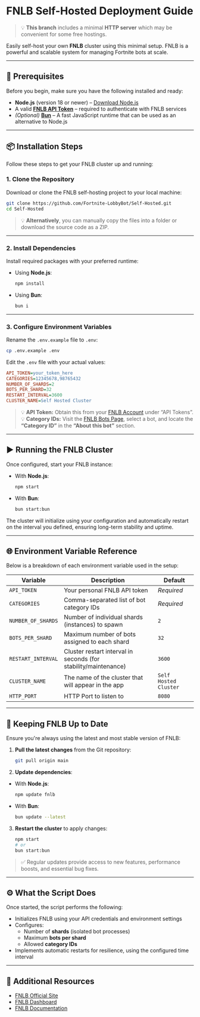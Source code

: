 ﻿# FNLB Self-Hosted Deployment Guide

> 💡 **This branch** includes a minimal **HTTP server** which may be convenient for some free hostings.

Easily self-host your own **FNLB** cluster using this minimal setup. FNLB is a powerful and scalable system for managing Fortnite bots at scale.

---

## 🚀 Prerequisites

Before you begin, make sure you have the following installed and ready:

- **Node.js** (version 18 or newer) – [Download Node.js](https://nodejs.org/)
- A valid **[FNLB API Token](https://app.fnlb.net/account)** – required to authenticate with FNLB services
- *(Optional)* **[Bun](https://bun.sh)** – A fast JavaScript runtime that can be used as an alternative to Node.js

---

## 📦 Installation Steps

Follow these steps to get your FNLB cluster up and running:

### 1. Clone the Repository

Download or clone the FNLB self-hosting project to your local machine:

```bash
git clone https://github.com/Fortnite-LobbyBot/Self-Hosted.git
cd Self-Hosted
```

> 💡 **Alternatively**, you can manually copy the files into a folder or download the source code as a ZIP.

---

### 2. Install Dependencies

Install required packages with your preferred runtime:

- Using **Node.js**:

  ```bash
  npm install
  ```

- Using **Bun**:

  ```bash
  bun i
  ```

---

### 3. Configure Environment Variables

Rename the `.env.example` file to `.env`:

```bash
cp .env.example .env
```

Edit the `.env` file with your actual values:

```ini
API_TOKEN=your_token_here
CATEGORIES=12345678,98765432
NUMBER_OF_SHARDS=2
BOTS_PER_SHARD=32
RESTART_INTERVAL=3600
CLUSTER_NAME=Self Hosted Cluster
```

> 💡 **API Token:** Obtain this from your [FNLB Account](https://app.fnlb.net/account) under “API Tokens”.  
> 💡 **Category IDs:** Visit the [FNLB Bots Page](https://app.fnlb.net/bots), select a bot, and locate the **“Category ID”** in the **“About this bot”** section.

---

## ▶️ Running the FNLB Cluster

Once configured, start your FNLB instance:

- With **Node.js**:

  ```bash
  npm start
  ```

- With **Bun**:

  ```bash
  bun start:bun
  ```

The cluster will initialize using your configuration and automatically restart on the interval you defined, ensuring long-term stability and uptime.

---

## 🌐 Environment Variable Reference

Below is a breakdown of each environment variable used in the setup:

| Variable            | Description                                                                 | Default               |
|---------------------|-----------------------------------------------------------------------------|-----------------------|
| `API_TOKEN`         | Your personal FNLB API token                                                | *Required*            |
| `CATEGORIES`        | Comma-separated list of bot category IDs                                    | *Required*            |
| `NUMBER_OF_SHARDS`  | Number of individual shards (instances) to spawn                            | `2`                   |
| `BOTS_PER_SHARD`    | Maximum number of bots assigned to each shard                               | `32`                  |
| `RESTART_INTERVAL`  | Cluster restart interval in seconds (for stability/maintenance)             | `3600`                |
| `CLUSTER_NAME`      | The name of the cluster that will appear in the app                         | `Self Hosted Cluster` |
| `HTTP_PORT`         | HTTP Port to listen to                                                      | `8080` |

---

## 🔄 Keeping FNLB Up to Date

Ensure you're always using the latest and most stable version of FNLB:

1. **Pull the latest changes** from the Git repository:

   ```bash
   git pull origin main
   ```

2. **Update dependencies**:

- With **Node.js**:

   ```bash
   npm update fnlb
   ```

- With **Bun**:

   ```bash
   bun update --latest
   ```

3. **Restart the cluster** to apply changes:

   ```bash
   npm start
   # or
   bun start:bun
   ```

> ✅ Regular updates provide access to new features, performance boosts, and essential bug fixes.

---

## ⚙️ What the Script Does

Once started, the script performs the following:

- Initializes FNLB using your API credentials and environment settings
- Configures:
  - Number of **shards** (isolated bot processes)
  - Maximum **bots per shard**
  - Allowed **category IDs**
- Implements automatic restarts for resilience, using the configured time interval

---

## 📎 Additional Resources

- [FNLB Official Site](https://fnlb.net)
- [FNLB Dashboard](https://app.fnlb.net)
- [FNLB Documentation ](https://docs.fnlb.net)
